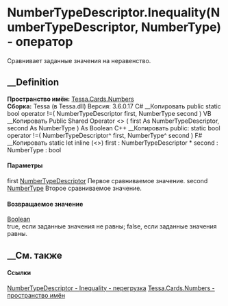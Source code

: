 # NumberTypeDescriptor.Inequality(NumberTypeDescriptor, NumberType) - оператор
Сравнивает заданные значения на неравенство.
##  __Definition
 **Пространство имён:** [Tessa.Cards.Numbers](N_Tessa_Cards_Numbers.htm)  
 **Сборка:** Tessa (в Tessa.dll) Версия: 3.6.0.17
C# __Копировать
     public static bool operator !=(
    	NumberTypeDescriptor first,
    	NumberType second
    )
VB __Копировать
     Public Shared Operator <> ( 
    	first As NumberTypeDescriptor,
    	second As NumberType
    ) As Boolean
C++ __Копировать
     public:
    static bool operator !=(
    	NumberTypeDescriptor^ first, 
    	NumberType^ second
    )
F# __Копировать
     static let inline (<>)
            first : NumberTypeDescriptor * 
            second : NumberType  : bool
#### Параметры
first [NumberTypeDescriptor](T_Tessa_Cards_Numbers_NumberTypeDescriptor.htm)
    Первое сравниваемое значение.
second [NumberType](T_Tessa_Cards_Numbers_NumberType.htm)
    Второе сравниваемое значение.
#### Возвращаемое значение
[Boolean](https://learn.microsoft.com/dotnet/api/system.boolean)  
true, если заданные значения не равны; false, если заданные значения равны.
## __См. также
#### Ссылки
[NumberTypeDescriptor - ](T_Tessa_Cards_Numbers_NumberTypeDescriptor.htm)
[Inequality -
перегрузка](Overload_Tessa_Cards_Numbers_NumberTypeDescriptor_op_Inequality.htm)
[Tessa.Cards.Numbers - пространство имён](N_Tessa_Cards_Numbers.htm)
